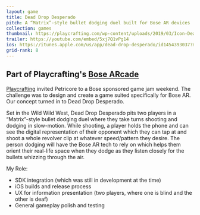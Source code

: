 ```yaml
---
layout: game
title: Dead Drop Desperado
pitch: A “Matrix”-style bullet dodging duel built for Bose AR devices
collection: games
thumbnail: https://playcrafting.com/wp-content/uploads/2019/03/Icon-Dead-Drop-Desperado.jpg
trailer: https://youtube.com/embed/5xj7Q1vPg14
ios: https://itunes.apple.com/us/app/dead-drop-desperado/id1454393037?mt=8
grid-rank: 8
---
```


## Part of Playcrafting's [Bose ARcade](https://playcrafting.com/bosear/)

[Playcrafting](https://playcrafting.com/) invited Petricore to a Bose sponsored game jam weekend. The challenge was to design and create a game suited specifically for Bose AR. Our concept turned in to Dead Drop Desperado.

Set in the Wild Wild West, Dead Drop Desperado pits two players in a “Matrix”-style bullet dodging duel where they take turns shooting and dodging in slow-motion. While shooting, a player holds the phone and can see the digital representation of their opponent which they can tap at and shoot a whole revolver clip at whatever speed/pattern they desire. The person dodging will have the Bose AR tech to rely on which helps them orient their real-life space when they dodge as they listen closely for the bullets whizzing through the air.

My Role:
- SDK integration (which was still in development at the time)
- iOS builds and release process
- UX for information presentation (two players, where one is blind and the other is deaf)
- General gameplay polish and testing